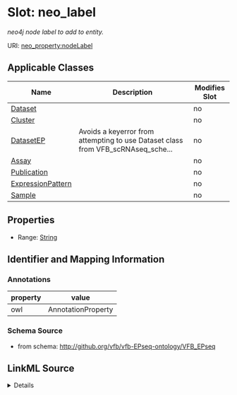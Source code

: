 

# Slot: neo_label


_neo4j node label to add to entity._



URI: [neo_property:nodeLabel](http://n2o.neo/property/nodeLabel)



<!-- no inheritance hierarchy -->





## Applicable Classes

| Name | Description | Modifies Slot |
| --- | --- | --- |
| [Dataset](Dataset.md) |  |  no  |
| [Cluster](Cluster.md) |  |  no  |
| [DatasetEP](DatasetEP.md) | Avoids a keyerror from attempting to use Dataset class from VFB_scRNAseq_sche... |  no  |
| [Assay](Assay.md) |  |  no  |
| [Publication](Publication.md) |  |  no  |
| [ExpressionPattern](ExpressionPattern.md) |  |  no  |
| [Sample](Sample.md) |  |  no  |







## Properties

* Range: [String](String.md)





## Identifier and Mapping Information





### Annotations

| property | value |
| --- | --- |
| owl | AnnotationProperty |



### Schema Source


* from schema: http://github.org/vfb/vfb-EPseq-ontology/VFB_EPseq




## LinkML Source

<details>
```yaml
name: neo_label
annotations:
  owl:
    tag: owl
    value: AnnotationProperty
description: neo4j node label to add to entity.
from_schema: http://github.org/vfb/vfb-EPseq-ontology/VFB_EPseq
rank: 1000
slot_uri: neo_property:nodeLabel
alias: neo_label
domain_of:
- Dataset
- Sample
- Assay
- Cluster
- Publication
range: string

```
</details>